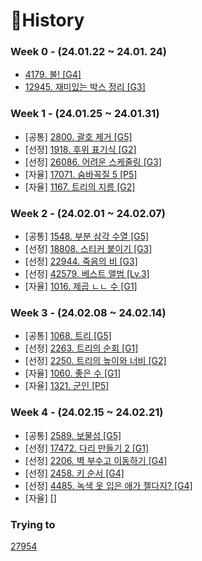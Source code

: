 # 📜History

### Week 0 - (24.01.22 ~ 24.01. 24)
- [4179. 불! [G4]](./Python/BOJ4179/README.md)
- [12945. 재미있는 박스 정리 [G3]](./Python/BOJ12945/README.md)


### Week 1 - (24.01.25 ~ 24.01.31)
- [공통] [2800. 괄호 제거 [G5]](./Python/BOJ2800/README.md)
- [선정] [1918. 후위 표기식 [G2]](./Python/BOJ1918/README.md)
- [선정] [26086. 어려운 스케줄링 [G3]](./Python/BOJ26086/README.md)
- [자율] [17071. 숨바꼭질 5 [P5]](./Python/BOJ17071/README.md)
- [자율] [1167. 트리의 지름 [G2]](./Python/BOJ1167/README.md)


### Week 2 - (24.02.01 ~ 24.02.07)
- [공통] [1548. 부분 삼각 수열 [G5]](./Python/BOJ1548/README.md)
- [선정] [18808. 스티커 붙이기 [G3]](./Python/BOJ18808/README.md)
- [선정] [22944. 죽음의 비 [G3]](./Python/BOJ22944/README.md)
- [선정] [42579. 베스트 앨범 [Lv.3]](./Java/src/PGS42579/README.md)
- [자율] [1016. 제곱 ㄴㄴ 수 [G1]](./Python/BOJ1016/README.md)



### Week 3 - (24.02.08 ~ 24.02.14)
- [공통] [1068. 트리 [G5]](./Python/BOJ1068/README.md)
- [선정] [2263. 트리의 순회 [G1]](./Python/BOJ2263/README.md)
- [선정] [2250. 트리의 높이와 너비 [G2]](./Python/BOJ2250/README.md)
- [자율] [1060. 좋은 수 [G1]](./Java/src/BOJ1060/README.md)
- [자율] [1321. 군인 [P5]](./Python/BOJ1321/README.md)

### Week 4 - (24.02.15 ~ 24.02.21)
- [공통] [2589. 보물섬 [G5]](./Python/BOJ2589/README.md)
- [선정] [17472. 다리 만들기 2 [G1]](./Python/BOJ17472/README.md)
- [선정] [2206. 벽 부수고 이동하기 [G4]](./Python/BOJ2206/README.md)
- [선정] [2458. 키 순서 [G4]](./Python/BOJ2458/README.md)
- [선정] [4485. 녹색 옷 입은 애가 젤다지? [G4]](./Python/BOJ4485/README.md)
- [자율] [] 


### Trying to

[27954](./Python/BOJ27954/BOJ_27954.py) 
